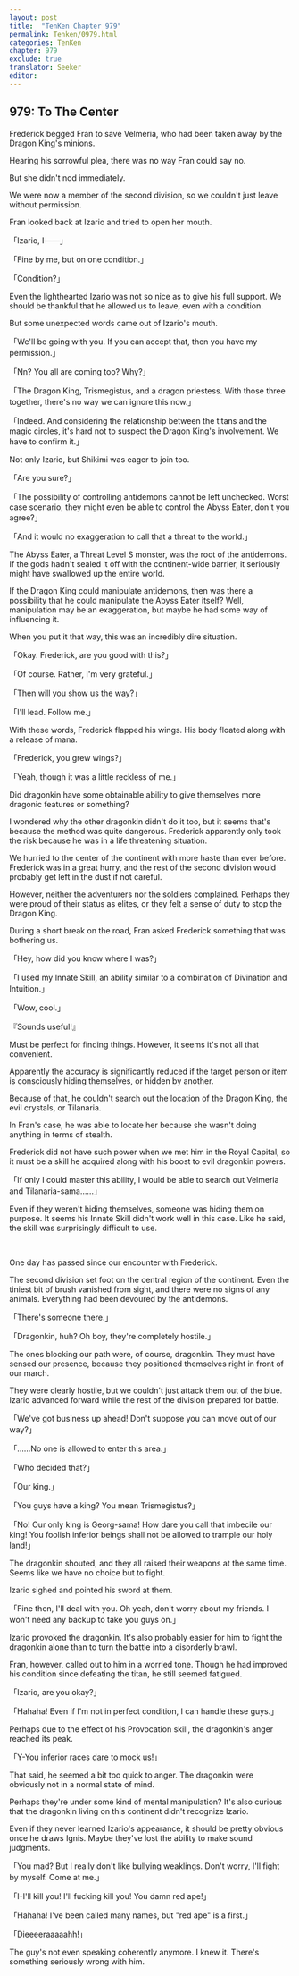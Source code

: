 ```yaml
---
layout: post
title:  "TenKen Chapter 979"
permalink: Tenken/0979.html
categories: TenKen
chapter: 979
exclude: true
translator: Seeker
editor: 
---
```

<h2>979: To The Center</h2>

 Frederick begged Fran to save Velmeria, who had been taken away by the Dragon King's minions.

 Hearing his sorrowful plea, there was no way Fran could say no.

 But she didn't nod immediately.

 We were now a member of the second division, so we couldn't just leave without permission.

 Fran looked back at Izario and tried to open her mouth.

「Izario, I――」

「Fine by me, but on one condition.」

「Condition?」

 Even the lighthearted Izario was not so nice as to give his full support. We should be thankful that he allowed us to leave, even with a condition.

 But some unexpected words came out of Izario's mouth.

「We'll be going with you. If you can accept that, then you have my permission.」

「Nn? You all are coming too? Why?」

「The Dragon King, Trismegistus, and a dragon priestess. With those three together, there's no way we can ignore this now.」

「Indeed. And considering the relationship between the titans and the magic circles, it's hard not to suspect the Dragon King's involvement. We have to confirm it.」

 Not only Izario, but Shikimi was eager to join too.

「Are you sure?」

「The possibility of controlling antidemons cannot be left unchecked. Worst case scenario, they might even be able to control the Abyss Eater, don't you agree?」

「And it would no exaggeration to call that a threat to the world.」

 The Abyss Eater, a Threat Level S monster, was the root of the antidemons. If the gods hadn't sealed it off with the continent-wide barrier, it seriously might have swallowed up the entire world.

 If the Dragon King could manipulate antidemons, then was there a possibility that he could manipulate the Abyss Eater itself? Well, manipulation may be an exaggeration, but maybe he had some way of influencing it.

 When you put it that way, this was an incredibly dire situation.

「Okay. Frederick, are you good with this?」

「Of course. Rather, I'm very grateful.」

「Then will you show us the way?」

「I'll lead. Follow me.」

 With these words, Frederick flapped his wings. His body floated along with a release of mana.

「Frederick, you grew wings?」

「Yeah, though it was a little reckless of me.」

 Did dragonkin have some obtainable ability to give themselves more dragonic features or something?

 I wondered why the other dragonkin didn't do it too, but it seems that's because the method was quite dangerous. Frederick apparently only took the risk because he was in a life threatening situation.

 We hurried to the center of the continent with more haste than ever before. Frederick was in a great hurry, and the rest of the second division would probably get left in the dust if not careful.

 However, neither the adventurers nor the soldiers complained. Perhaps they were proud of their status as elites, or they felt a sense of duty to stop the Dragon King.

 During a short break on the road, Fran asked Frederick something that was bothering us.

「Hey, how did you know where I was?」

「I used my Innate Skill, an ability similar to a combination of Divination and Intuition.」

「Wow, cool.」

『Sounds useful!』

 Must be perfect for finding things. However, it seems it's not all that convenient.

 Apparently the accuracy is significantly reduced if the target person or item is consciously hiding themselves, or hidden by another.

 Because of that, he couldn't search out the location of the Dragon King, the evil crystals, or Tilanaria.

 In Fran's case, he was able to locate her because she wasn't doing anything in terms of stealth.

 Frederick did not have such power when we met him in the Royal Capital, so it must be a skill he acquired along with his boost to evil dragonkin powers.

「If only I could master this ability, I would be able to search out Velmeria and Tilanaria-sama……」

 Even if they weren't hiding themselves, someone was hiding them on purpose. It seems his Innate Skill didn't work well in this case. Like he said, the skill was surprisingly difficult to use.

<br>

 One day has passed since our encounter with Frederick.

 The second division set foot on the central region of the continent. Even the tiniest bit of brush vanished from sight, and there were no signs of any animals. Everything had been devoured by the antidemons.

「There's someone there.」

「Dragonkin, huh? Oh boy, they're completely hostile.」

 The ones blocking our path were, of course, dragonkin. They must have sensed our presence, because they positioned themselves right in front of our march.

 They were clearly hostile, but we couldn't just attack them out of the blue. Izario advanced forward while the rest of the division prepared for battle.

「We've got business up ahead! Don't suppose you can move out of our way?」

「……No one is allowed to enter this area.」

「Who decided that?」

「Our king.」

「You guys have a king? You mean Trismegistus?」

「No! Our only king is Georg-sama! How dare you call that imbecile our king! You foolish inferior beings shall not be allowed to trample our holy land!」

 The dragonkin shouted, and they all raised their weapons at the same time. Seems like we have no choice but to fight.

 Izario sighed and pointed his sword at them.

「Fine then, I'll deal with you. Oh yeah, don't worry about my friends. I won't need any backup to take you guys on.」

 Izario provoked the dragonkin. It's also probably easier for him to fight the dragonkin alone than to turn the battle into a disorderly brawl.

 Fran, however, called out to him in a worried tone. Though he had improved his condition since defeating the titan, he still seemed fatigued.

「Izario, are you okay?」

「Hahaha! Even if I'm not in perfect condition, I can handle these guys.」

 Perhaps due to the effect of his Provocation skill, the dragonkin's anger reached its peak.

「Y-You inferior races dare to mock us!」

 That said, he seemed a bit too quick to anger. The dragonkin were obviously not in a normal state of mind.

 Perhaps they're under some kind of mental manipulation? It's also curious that the dragonkin living on this continent didn't recognize Izario.

 Even if they never learned Izario's appearance, it should be pretty obvious once he draws Ignis. Maybe they've lost the ability to make sound judgments.

「You mad? But I really don't like bullying weaklings. Don't worry, I'll fight by myself. Come at me.」

「I-I'll kill you! I'll fucking kill you! You damn red ape!」

「Hahaha! I've been called many names, but "red ape" is a first.」

「Dieeeeraaaaahh!」

 The guy's not even speaking coherently anymore. I knew it. There's something seriously wrong with him.



